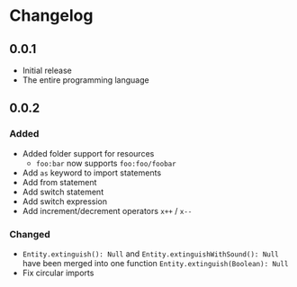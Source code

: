 # Changelog

## 0.0.1

- Initial release
- The entire programming language

## 0.0.2

### Added

- Added folder support for resources
    - `foo:bar` now supports `foo:foo/foobar`
- Add `as` keyword to import statements
- Add from statement
- Add switch statement
- Add switch expression
- Add increment/decrement operators `x++` / `x--`

### Changed

- `Entity.extinguish(): Null` and `Entity.extinguishWithSound(): Null` have been merged into one
  function `Entity.extinguish(Boolean): Null`
- Fix circular imports
